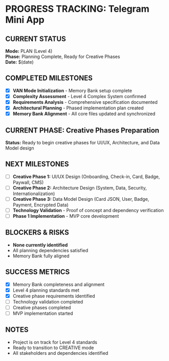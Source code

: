 # PROGRESS TRACKING: Telegram Mini App

## CURRENT STATUS
**Mode:** PLAN (Level 4)  
**Phase:** Planning Complete, Ready for Creative Phases  
**Date:** $(date)

## COMPLETED MILESTONES
- [x] **VAN Mode Initialization** - Memory Bank setup complete
- [x] **Complexity Assessment** - Level 4 Complex System confirmed
- [x] **Requirements Analysis** - Comprehensive specification documented
- [x] **Architectural Planning** - Phased implementation plan created
- [x] **Memory Bank Alignment** - All core files updated and synchronized

## CURRENT PHASE: Creative Phases Preparation
**Status:** Ready to begin creative phases for UI/UX, Architecture, and Data Model design

## NEXT MILESTONES
- [ ] **Creative Phase 1:** UI/UX Design (Onboarding, Check-in, Card, Badge, Paywall, CMS)
- [ ] **Creative Phase 2:** Architecture Design (System, Data, Security, Internationalization)
- [ ] **Creative Phase 3:** Data Model Design (Card JSON, User, Badge, Payment, Encrypted Data)
- [ ] **Technology Validation** - Proof of concept and dependency verification
- [ ] **Phase 1 Implementation** - MVP core development

## BLOCKERS & RISKS
- **None currently identified**
- All planning dependencies satisfied
- Memory Bank fully aligned

## SUCCESS METRICS
- [x] Memory Bank completeness and alignment
- [x] Level 4 planning standards met
- [x] Creative phase requirements identified
- [ ] Technology validation completed
- [ ] Creative phases completed
- [ ] MVP implementation started

## NOTES
- Project is on track for Level 4 standards
- Ready to transition to CREATIVE mode
- All stakeholders and dependencies identified
